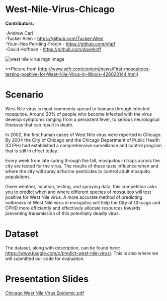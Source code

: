 # West-Nile-Virus-Chicago
**Contributors:** 

-Andrew Carl   
-Tucker Allen - https://github.com/Tucker-Allen   
-Youn-Hee Pernling-Frödin - https://github.com/yhpf   
-David Hoffman - https://github.com/davehoff   

![west nile virus mgn image](https://user-images.githubusercontent.com/35437820/38501969-395608f2-3bdc-11e8-97dc-ab33ee749eab.jpg)

 **Picture from (http://www.wifr.com/content/news/First-mosquitoes-testing-positive-for-West-Nile-Virus-in-Illinois-426023144.html)
 
# Scenario
West Nile virus is most commonly spread to humans through infected mosquitos. Around 20% of people who become infected with the virus develop symptoms ranging from a persistent fever, to serious neurological illnesses that can result in death.

In 2002, the first human cases of West Nile virus were reported in Chicago. By 2004 the City of Chicago and the Chicago Department of Public Health (CDPH) had established a comprehensive surveillance and control program that is still in effect today.

Every week from late spring through the fall, mosquitos in traps across the city are tested for the virus. The results of these tests influence when and where the city will spray airborne pesticides to control adult mosquito populations.

Given weather, location, testing, and spraying data, this competition asks you to predict when and where different species of mosquitos will test positive for West Nile virus. A more accurate method of predicting outbreaks of West Nile virus in mosquitos will help the City of Chicago and CPHD more efficiently and effectively allocate resources towards preventing transmission of this potentially deadly virus. 

# Dataset
The dataset, along with description, can be found here: https://www.kaggle.com/c/predict-west-nile-virus/. This is also where we will submitted our code for evaluation.  

# Presentation Slides

[Chicago West Nile Virus Epidemic.pdf](https://github.com/Andrew-Carl/West-Nile-Virus-Chicago/files/1890140/Chicago.West.Nile.Virus.Epidemic.pdf)

